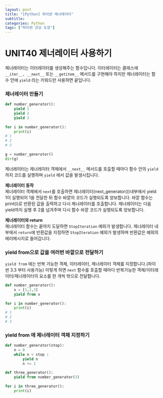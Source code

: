 ```yaml
---
layout: post
title: "[Python] 파이썬 제너레이터"
subtitle:
categories: Python
tags: ["파이썬 코딩 도장"]
---
```


  
# UNIT40 제너레이터 사용하기  
제너레이터는 이터레이터를 생성해주는 함수입니다. 이터레이터는 클래스에 `__iter__, __next__` 또는 `__getitem__` 메서드를 구현해야 하지만 제너레이터는 함수 안에 `yield` 라는 키워드만 사용하면 끝입니다.   
  
### 제너레이터 만들기   
```python  
def number_generator():  
	yield 1  
	yield 2  
	yield 3  
  
for i in number_generator():  
	print(i)  
# 1   
# 2   
# 3  
  
g = number_generator()  
dir(g)  
```  
  
제너레이터는 제너레이터 객체에서 `__next__` 메서드를 호출할 때마다 함수 안의 `yield`까지 코드를 실행하며 `yield` 에서 값을 발생시킵니다.   
  
**제너레이터 동작**  
제너레이터 객체에서 `next`를 호출하면 제너레이터(next_generator())내부에서 yield 1이 실행되어 1을 전달한 뒤 함수 바깥의 코드가 실행되도록 양보합니다. 바깥 함수는 print(i)로 반환된 값을 출력하고 다시 제너레이터를 호출합니다. 제너레이터는 다음 yield까지 실행 후 2를 넘겨주며 다시 함수 바깥 코드가 실행되도록 양보합니다.   
  
**제너레이터와 return**  
제너레이터 함수는 끝까지 도달하면 `StopIteration` 예외가 발생합니다. 제너레이터 내부에서 `return`에 반환값을 지정하면 `StopIteration` 예외가 발생하며 반환값은 예외의 에러메시지로 들어갑니다.   
### yield from으로 값을 여러번 바깥으로 전달하기  
`yield from` 에는 반복 가능한 객체, 이터레이터, 제너레이터 객체를 지정합니다.(파이썬 3.3 부터 사용가능) 이렇게 하면 `next` 함수를 호출할 때마다 반복가능한 객체/이터레이터/제너레이터의 요소를 한 개씩 밖으로 전달합니다.   
  
```python  
def number_generator():  
	x = [1,2,3]  
	yield from x  
  
for i in number_generator():  
	print(i)  
# 1   
# 2   
# 3  
```  
  
### yield from 에 제너레이터 객체 지정하기  
  
```python  
def number_generator(stop):  
	n = 0  
	while n < stop :  
		yield n  
		n += 1  
  
def three_generator():  
	yield from number_generator(3)  
  
for i in three_generator():  
	print(i)  
```  
  